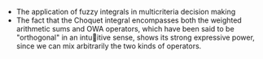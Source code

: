 - The application of fuzzy integrals in multicriteria decision making
- The fact that the Choquet integral encompasses both the weighted arithmetic sums and OWA operators, which have been said to be "orthogonal" in an intuitive sense, shows its strong expressive power, since we can mix arbitrarily the two kinds of operators.